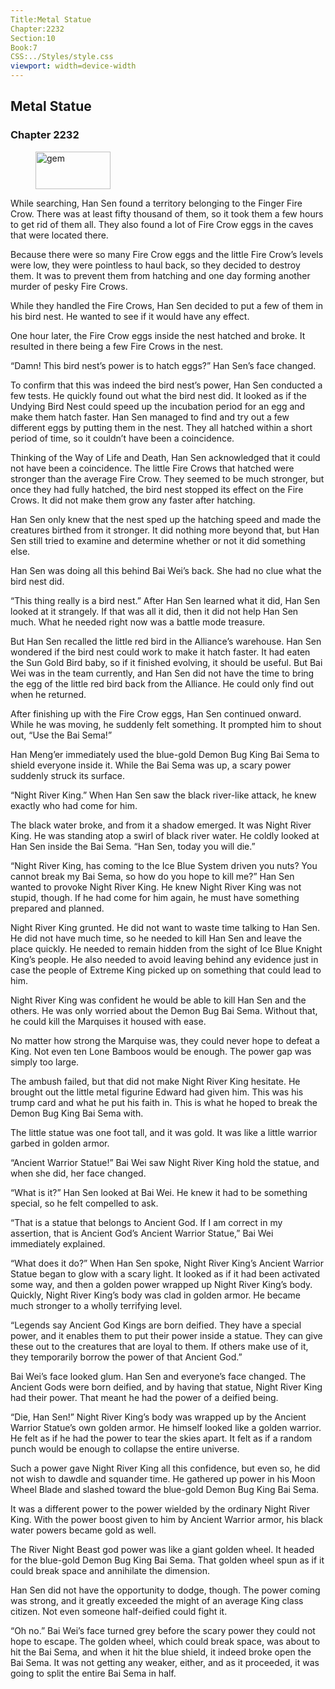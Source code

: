 ```yaml
---
Title:Metal Statue 
Chapter:2232 
Section:10 
Book:7 
CSS:../Styles/style.css 
viewport: width=device-width
---
```

  
## Metal Statue
### Chapter 2232
  
<figure>
	<img src="../Images/gem.gif" alt="gem" id="gem" width="120" height="60" />
</figure>
  

  
While searching, Han Sen found a territory belonging to the Finger Fire Crow. There was at least fifty thousand of them, so it took them a few hours to get rid of them all. They also found a lot of Fire Crow eggs in the caves that were located there.

Because there were so many Fire Crow eggs and the little Fire Crow’s levels were low, they were pointless to haul back, so they decided to destroy them. It was to prevent them from hatching and one day forming another murder of pesky Fire Crows.

While they handled the Fire Crows, Han Sen decided to put a few of them in his bird nest. He wanted to see if it would have any effect.

One hour later, the Fire Crow eggs inside the nest hatched and broke. It resulted in there being a few Fire Crows in the nest.

“Damn! This bird nest’s power is to hatch eggs?” Han Sen’s face changed.

To confirm that this was indeed the bird nest’s power, Han Sen conducted a few tests. He quickly found out what the bird nest did. It looked as if the Undying Bird Nest could speed up the incubation period for an egg and make them hatch faster. Han Sen managed to find and try out a few different eggs by putting them in the nest. They all hatched within a short period of time, so it couldn’t have been a coincidence.

Thinking of the Way of Life and Death, Han Sen acknowledged that it could not have been a coincidence. The little Fire Crows that hatched were stronger than the average Fire Crow. They seemed to be much stronger, but once they had fully hatched, the bird nest stopped its effect on the Fire Crows. It did not make them grow any faster after hatching.

Han Sen only knew that the nest sped up the hatching speed and made the creatures birthed from it stronger. It did nothing more beyond that, but Han Sen still tried to examine and determine whether or not it did something else.

Han Sen was doing all this behind Bai Wei’s back. She had no clue what the bird nest did.

“This thing really is a bird nest.” After Han Sen learned what it did, Han Sen looked at it strangely. If that was all it did, then it did not help Han Sen much. What he needed right now was a battle mode treasure.

But Han Sen recalled the little red bird in the Alliance’s warehouse. Han Sen wondered if the bird nest could work to make it hatch faster. It had eaten the Sun Gold Bird baby, so if it finished evolving, it should be useful. But Bai Wei was in the team currently, and Han Sen did not have the time to bring the egg of the little red bird back from the Alliance. He could only find out when he returned.

After finishing up with the Fire Crow eggs, Han Sen continued onward. While he was moving, he suddenly felt something. It prompted him to shout out, “Use the Bai Sema!”

Han Meng’er immediately used the blue-gold Demon Bug King Bai Sema to shield everyone inside it. While the Bai Sema was up, a scary power suddenly struck its surface.

“Night River King.” When Han Sen saw the black river-like attack, he knew exactly who had come for him.

The black water broke, and from it a shadow emerged. It was Night River King. He was standing atop a swirl of black river water. He coldly looked at Han Sen inside the Bai Sema. “Han Sen, today you will die.”

“Night River King, has coming to the Ice Blue System driven you nuts? You cannot break my Bai Sema, so how do you hope to kill me?” Han Sen wanted to provoke Night River King. He knew Night River King was not stupid, though. If he had come for him again, he must have something prepared and planned.

Night River King grunted. He did not want to waste time talking to Han Sen. He did not have much time, so he needed to kill Han Sen and leave the place quickly. He needed to remain hidden from the sight of Ice Blue Knight King’s people. He also needed to avoid leaving behind any evidence just in case the people of Extreme King picked up on something that could lead to him.

Night River King was confident he would be able to kill Han Sen and the others. He was only worried about the Demon Bug Bai Sema. Without that, he could kill the Marquises it housed with ease.

No matter how strong the Marquise was, they could never hope to defeat a King. Not even ten Lone Bamboos would be enough. The power gap was simply too large.

The ambush failed, but that did not make Night River King hesitate. He brought out the little metal figurine Edward had given him. This was his trump card and what he put his faith in. This is what he hoped to break the Demon Bug King Bai Sema with.

The little statue was one foot tall, and it was gold. It was like a little warrior garbed in golden armor.

“Ancient Warrior Statue!” Bai Wei saw Night River King hold the statue, and when she did, her face changed.

“What is it?” Han Sen looked at Bai Wei. He knew it had to be something special, so he felt compelled to ask.

“That is a statue that belongs to Ancient God. If I am correct in my assertion, that is Ancient God’s Ancient Warrior Statue,” Bai Wei immediately explained.

“What does it do?” When Han Sen spoke, Night River King’s Ancient Warrior Statue began to glow with a scary light. It looked as if it had been activated some way, and then a golden power wrapped up Night River King’s body. Quickly, Night River King’s body was clad in golden armor. He became much stronger to a wholly terrifying level.

“Legends say Ancient God Kings are born deified. They have a special power, and it enables them to put their power inside a statue. They can give these out to the creatures that are loyal to them. If others make use of it, they temporarily borrow the power of that Ancient God.”

Bai Wei’s face looked glum. Han Sen and everyone’s face changed. The Ancient Gods were born deified, and by having that statue, Night River King had their power. That meant he had the power of a deified being.

“Die, Han Sen!” Night River King’s body was wrapped up by the Ancient Warrior Statue’s own golden armor. He himself looked like a golden warrior. He felt as if he had the power to tear the skies apart. It felt as if a random punch would be enough to collapse the entire universe.

Such a power gave Night River King all this confidence, but even so, he did not wish to dawdle and squander time. He gathered up power in his Moon Wheel Blade and slashed toward the blue-gold Demon Bug King Bai Sema.

It was a different power to the power wielded by the ordinary Night River King. With the power boost given to him by Ancient Warrior armor, his black water powers became gold as well.

The River Night Beast god power was like a giant golden wheel. It headed for the blue-gold Demon Bug King Bai Sema. That golden wheel spun as if it could break space and annihilate the dimension.

Han Sen did not have the opportunity to dodge, though. The power coming was strong, and it greatly exceeded the might of an average King class citizen. Not even someone half-deified could fight it.

“Oh no.” Bai Wei’s face turned grey before the scary power they could not hope to escape. The golden wheel, which could break space, was about to hit the Bai Sema, and when it hit the blue shield, it indeed broke open the Bai Sema. It was not getting any weaker, either, and as it proceeded, it was going to split the entire Bai Sema in half.